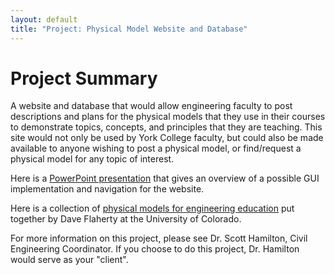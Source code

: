```yaml
---
layout: default
title: "Project: Physical Model Website and Database"
---
```


Project Summary
===============
A website and database that would allow engineering faculty to post descriptions and plans for the physical models that they use in their courses to demonstrate topics, concepts, and principles that they are teaching.  This site would not only be used by York College faculty, but could also be made available to anyone wishing to post a physical model, or find/request a physical model for any topic of interest.

Here is a [PowerPoint presentation](Physical_Model_Website_and_Database.pdf) that gives an overview of a possible GUI implementation and navigation for the website.

Here is a collection of [physical models for engineering education](Physical_models_and_demos_in_engineering_education.pdf) put together by Dave Flaherty at the University of Colorado.

For more information on this project, please see Dr. Scott Hamilton, Civil Engineering Coordinator.  If you choose to do this project, Dr. Hamilton would serve as your "client".








